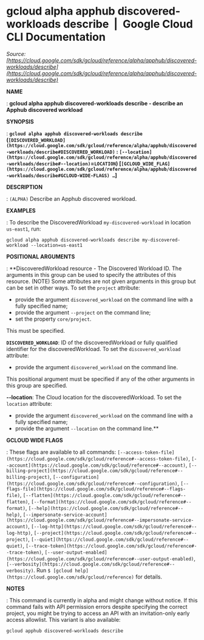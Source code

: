 # gcloud alpha apphub discovered-workloads describe  |  Google Cloud CLI Documentation

*Source: [https://cloud.google.com/sdk/gcloud/reference/alpha/apphub/discovered-workloads/describe](https://cloud.google.com/sdk/gcloud/reference/alpha/apphub/discovered-workloads/describe)*

**NAME**

: **gcloud alpha apphub discovered-workloads describe - describe an Apphub discovered workload**

**SYNOPSIS**

: **`gcloud alpha apphub discovered-workloads describe` (`[DISCOVERED_WORKLOAD](https://cloud.google.com/sdk/gcloud/reference/alpha/apphub/discovered-workloads/describe#DISCOVERED_WORKLOAD)` : `[--location](https://cloud.google.com/sdk/gcloud/reference/alpha/apphub/discovered-workloads/describe#--location)`=`LOCATION`) [`[GCLOUD_WIDE_FLAG](https://cloud.google.com/sdk/gcloud/reference/alpha/apphub/discovered-workloads/describe#GCLOUD-WIDE-FLAGS) …`]**

**DESCRIPTION**

: `(ALPHA)` Describe an Apphub discovered workload.

**EXAMPLES**

: To describe the DiscoveredWorkload `my-discovered-workload` in
location `us-east1`, run:

```
gcloud alpha apphub discovered-workloads describe my-discovered-workload --location=us-east1
```

**POSITIONAL ARGUMENTS**

: **DiscoveredWorkload resource - The Discovered Workload ID. The arguments in this
group can be used to specify the attributes of this resource. (NOTE) Some
attributes are not given arguments in this group but can be set in other ways.
To set the `project` attribute:

- provide the argument `discovered_workload` on the command line with a
fully specified name;
- provide the argument `--project` on the command line;
- set the property `core/project`.

This must be specified.

**`DISCOVERED_WORKLOAD`**:
ID of the discoveredWorkload or fully qualified identifier for the
discoveredWorkload.
To set the `discovered_workload` attribute:

- provide the argument `discovered_workload` on the command line.

This positional argument must be specified if any of the other arguments in this
group are specified.

**--location**:
The Cloud location for the discoveredWorkload.
To set the `location` attribute:

- provide the argument `discovered_workload` on the command line with a
fully specified name;
- provide the argument `--location` on the command line.**

**GCLOUD WIDE FLAGS**

: These flags are available to all commands: `[--access-token-file](https://cloud.google.com/sdk/gcloud/reference#--access-token-file)`,
`[--account](https://cloud.google.com/sdk/gcloud/reference#--account)`, `[--billing-project](https://cloud.google.com/sdk/gcloud/reference#--billing-project)`,
`[--configuration](https://cloud.google.com/sdk/gcloud/reference#--configuration)`,
`[--flags-file](https://cloud.google.com/sdk/gcloud/reference#--flags-file)`,
`[--flatten](https://cloud.google.com/sdk/gcloud/reference#--flatten)`, `[--format](https://cloud.google.com/sdk/gcloud/reference#--format)`, `[--help](https://cloud.google.com/sdk/gcloud/reference#--help)`, `[--impersonate-service-account](https://cloud.google.com/sdk/gcloud/reference#--impersonate-service-account)`,
`[--log-http](https://cloud.google.com/sdk/gcloud/reference#--log-http)`,
`[--project](https://cloud.google.com/sdk/gcloud/reference#--project)`, `[--quiet](https://cloud.google.com/sdk/gcloud/reference#--quiet)`, `[--trace-token](https://cloud.google.com/sdk/gcloud/reference#--trace-token)`, `[--user-output-enabled](https://cloud.google.com/sdk/gcloud/reference#--user-output-enabled)`,
`[--verbosity](https://cloud.google.com/sdk/gcloud/reference#--verbosity)`.
Run `$ [gcloud help](https://cloud.google.com/sdk/gcloud/reference)` for details.

**NOTES**

: This command is currently in alpha and might change without notice. If this
command fails with API permission errors despite specifying the correct project,
you might be trying to access an API with an invitation-only early access
allowlist. This variant is also available:

```
gcloud apphub discovered-workloads describe
```